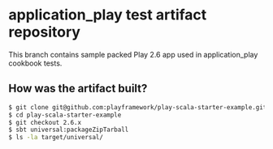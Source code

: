 # application_play test artifact repository
This branch contains sample packed Play 2.6 app used in application_play cookbook tests.

## How was the artifact built?

```bash
$ git clone git@github.com:playframework/play-scala-starter-example.git
$ cd play-scala-starter-example
$ git checkout 2.6.x
$ sbt universal:packageZipTarball
$ ls -la target/universal/
```

